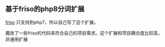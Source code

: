 ## 基于friso的php8分词扩展

[friso](https://github.com/lionsoul2014/friso) 只支持到php7，所以自己写了这个扩展。

魔改了一些friso的代码来符合自己的项目需求。这个扩展和项目耦合度比较高，非通用扩展
